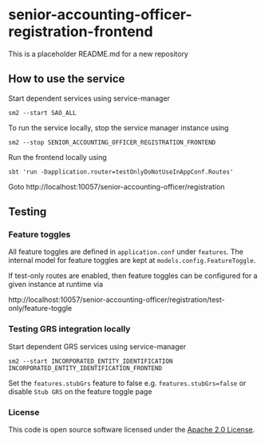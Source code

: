 
# senior-accounting-officer-registration-frontend

This is a placeholder README.md for a new repository

## How to use the service

Start dependent services using service-manager

`sm2 --start SAO_ALL`

To run the service locally, stop the service manager instance using

`sm2 --stop SENIOR_ACCOUNTING_OFFICER_REGISTRATION_FRONTEND`

Run the frontend locally using

`sbt 'run -Dapplication.router=testOnlyDoNotUseInAppConf.Routes'`

Goto http://localhost:10057/senior-accounting-officer/registration


## Testing

### Feature toggles
All feature toggles are defined in `application.conf` under `features`.
The internal model for feature toggles are kept at `models.config.FeatureToggle`.

If test-only routes are enabled, then feature toggles can be configured for a given instance at runtime via

http://localhost:10057/senior-accounting-officer/registration/test-only/feature-toggle

### Testing GRS integration locally
Start dependent GRS services using service-manager

`sm2 --start INCORPORATED_ENTITY_IDENTIFICATION INCORPORATED_ENTITY_IDENTIFICATION_FRONTEND`

Set the `features.stubGrs` feature to false e.g. `features.stubGrs=false` or disable `Stub GRS` on the feature toggle page

### License

This code is open source software licensed under the [Apache 2.0 License]("http://www.apache.org/licenses/LICENSE-2.0.html").